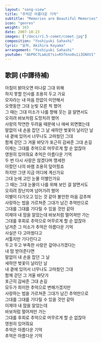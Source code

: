 ```yaml
---
layout: "song-view"
title: "추억은 아름다운 기억"
subtitle: "Memories are Beautiful Memories"
icon: "genres"
weight: 163
date: 2007-10-23
images: ["/docs/r1.5-comet/comet.jpg"]
composition: "Yoshiyuki Sahashi"
lyric: "윤하, Akihira Koyama"
arrangement: "Yoshiyuki Sahashi"
youtube: "AbP0C7LaAzE?si=R5fkno0u1i3GNXV1"
---
```


## 歌詞 (中譯待補)

아침이 밝아오면 떠나갈 그대 위해  
하지 못할 인사를 조용히 두고 가요  
모자라는 내 마음 한없이 미안해서  
오랫동안 그대 눈빛 모른 척 했어  
그 때는 그대 미소가 나를 향해 웃는 걸 알면서도  
오히려 바보처럼 도망치려 했어  
사랑의 막연한 두려움 때문에 나 애써 외면했는데  
말없이 내 손을 잡던 그 날 새하얀 벚꽃이 날리던 날  
내 곁에 있어서 너무나도 고마웠던 그대  
함께 걷던 그 겨울 바닷가 포근히 감싸준 그대 손길  
이제는 그대를 추억으로 머무르게 할 순 없잖아  
영원히 있어줘요 추억은 아름다운 기억  
두 번 다시 사랑은 않겠다며 맹세한  
아팠던 나의 바램 조용히 덮어줬죠  
하지만 그댄 지금 어디에 계신가요  
그대 눈에 고인 눈물 이별인가요  
그 때는 그대 눈물이 나를 위해 보인 걸 알면서도  
오히려 장난치며 넘어가려 했어  
이별이 다가오고 있는 것 같아 불안한 마음 감추며  
사랑하는 법을 가르쳐준 그대가 남긴 추억만으로  
그대를 그대를 기다릴 수 있을 것만 같아  
이제야 내 맘을 알았는데 바보처럼 멀어져만 가는  
그대를 후회로 추억으로 머무르게 할 순 없잖아  
남겨준 그 미소가 추억은 아름다운 기억  
사실은 다 고마웠다고  
서툴지만 기다린다고  
두고 두고 부족한 사랑은 갚아나가겠다는  
내 맘 받아준다면  
말없이 내 손을 잡던 그 날  
새하얀 벚꽃이 날리던 날  
내 곁에 있어서 너무나도 고마웠던 그대  
함께 걷던 그 겨울 바닷가  
포근히 감싸준 그대 손길  
모두가 희미한 추억으로 변해가겠지만  
사랑하는 법을 가르쳐준 그대가 남긴 추억만으로  
그대를 그대를 기다릴 수 있을 것만 같아  
이제야 내 맘을 알았는데  
바보처럼 멀어져만 가는  
그대를 후회로 추억으로 머무르게 할 순 없잖아  
영원히 있어줘요  
추억은 아름다운 기억  
추억은 아름다운 기억  
